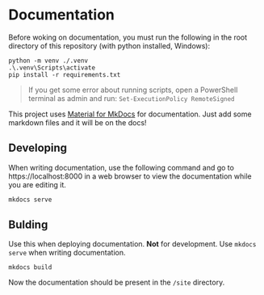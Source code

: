 # Documentation

Before woking on documentation, you must run the following in the root directory of this repository (with python installed, Windows):

```
python -m venv ./.venv
.\.venv\Scripts\activate
pip install -r requirements.txt
```

> If you get some error about running scripts, open a PowerShell terminal as admin and run: `Set-ExecutionPolicy RemoteSigned`

This project uses [Material for MkDocs](https://squidfunk.github.io/mkdocs-material/) for documentation. Just add some markdown files and it will be on the docs! 

## Developing

When writing documentation, use the following command and go to https://localhost:8000 in a web browser to view the documentation while you are editing it.

```bash
mkdocs serve
```

## Bulding

Use this when deploying documentation. **Not** for development. Use `mkdocs serve` when writing documentation.

```
mkdocs build
```

Now the documentation should be present in the `/site` directory.

